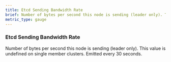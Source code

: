 ```yaml
---
title: Etcd Sending Bandwidth Rate
brief: Number of bytes per second this node is sending (leader only). This value is undefined on single member clusters. Emitted every 30 seconds.
metric_type: gauge
---
```


### Etcd Sending Bandwidth Rate

Number of bytes per second this node is sending (leader only). This value is undefined on single member clusters. Emitted every 30 seconds.